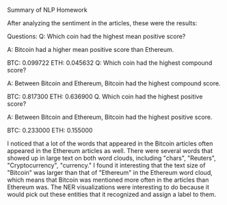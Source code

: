 Summary of NLP Homework

After analyzing the sentiment in the articles, these were the results:

Questions:
Q: Which coin had the highest mean positive score?

A: Bitcoin had a higher mean positive score than Ethereum.

BTC: 0.099722
ETH: 0.045632
Q: Which coin had the highest compound score?

A: Between Bitcoin and Ethereum, Bitcoin had the highest compound score.

BTC: 0.817300
ETH: 0.636900
Q. Which coin had the highest positive score?

A: Between Bitcoin and Ethereum, Bitcoin had the highest positive score.

BTC: 0.233000
ETH: 0.155000

I noticed that a lot of the words that appeared in the Bitcoin articles often appeared in the Ethereum articles as well.  There were several words that showed up in large text on both word clouds, including "chars", "Reuters", "Cryptocurrency", "currency."  I found it interesting that the text size of "Bitcoin" was larger than that of "Ethereum" in the Ethereum word cloud, which means that Bitcoin was mentioned more often in the articles than Ethereum was.  The NER visualizations were interesting to do because it would pick out these entities that it recognized and assign a label to them.